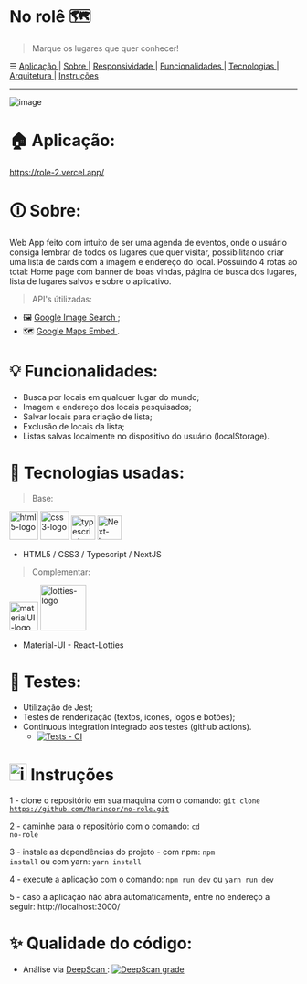 # No rolê 🗺️

> Marque os lugares que quer conhecer!

☰ <a href="#"> Aplicação </a> | <a href="#"> Sobre </a>  | <a href="#"> Responsividade </a>  | <a href="#"> Funcionalidades </a>  | <a href="#"> Tecnologias </a>   | <a href="#"> Arquitetura </a> | <a href="#"> Instruções </a>

<hr/>

![image](https://user-images.githubusercontent.com/84210050/150693561-1682b46d-a0c4-4301-b780-ba6d91046e10.png)

# 🏠 Aplicação:
https://role-2.vercel.app/

# 🛈 Sobre:
Web App feito com intuito de ser uma agenda de eventos, onde o usuário consiga lembrar de todos os lugares que quer visitar, possibilitando criar uma lista de cards com a imagem e endereço do local. Possuindo 4 rotas ao total: Home page com banner de boas vindas, página de busca dos lugares, lista de lugares salvos e sobre o aplicativo.

> API's útilizadas:
  - 🖼️  <a href="https://rapidapi.com/Glavier/api/google-image-search1/"> Google Image Search </a>;
  - 🗺️  <a href="https://developers.google.com/maps/documentation/embed/get-started?_gl=1*10pdwt0*_ga*MTgzMDIzOTczNS4xNjQyOTY1MjEy*_ga_NRWSTWS78N*MTY0Mjk2NTIxMi4xLjEuMTY0Mjk2NTIyNS4w"> Google Maps Embed </a>.


# 💡 Funcionalidades:

- Busca por locais em qualquer lugar do mundo;
- Imagem e endereço dos locais pesquisados;
- Salvar locais para criação de lista;
- Exclusão de locais da lista;
- Listas salvas localmente no dispositivo do usuário (localStorage).

# 🚀 Tecnologias usadas:

> Base:

 <img  width='50px'  src='https://user-images.githubusercontent.com/84210050/132043336-d48a162f-c7f0-42a2-825d-96d0d3cf1998.png' alt='html5-logo' /> <img  width='50px'  src='https://user-images.githubusercontent.com/84210050/132043720-b43a7f9f-a5d3-4f31-99d8-28405783bd6b.png' alt='css3-logo' /> <img  width='42px'  src='https://camo.githubusercontent.com/37cc330890c35be320647cbdf18bcfa33c72c185a29190cbbe6c588540f4442e/68747470733a2f2f75706c6f61642e766563746f726c6f676f2e7a6f6e652f6c6f676f732f747970657363726970746c616e672f696d616765732f64313636666166632d333236342d346631642d383066312d3463353562346161363437332e737667' alt='typescript-logo' />  <img  width='42px'  src="https://user-images.githubusercontent.com/84210050/132927865-0c103b64-7bd3-4e26-ac5e-536d5989d4a4.png" alt='Next-logo' /> 


- HTML5 / CSS3 /  Typescript  / NextJS


> Complementar:

 <img  width='50px'  src='https://camo.githubusercontent.com/a8e563f93d88e965ad40323a626baa8cdefa1554b2e08a26afbc994ac48d3c88/68747470733a2f2f63646e2e776f726c64766563746f726c6f676f2e636f6d2f6c6f676f732f6d6174657269616c2d75692d312e737667' alt='materialUI-logo'/>    <img  width='80px' src='https://user-images.githubusercontent.com/84210050/132045800-c876540d-b0ce-495f-9898-7bf26963b111.png' alt='lotties-logo'/>
   
   - Material-UI -   React-Lotties

# 🧪 Testes:
- Utilização de Jest;
- Testes de renderização (textos, icones, logos e botões);
- Continuous integration integrado aos testes (github actions).
  - [![Tests -  CI](https://github.com/Marincor/no-role/actions/workflows/tests.yml/badge.svg?branch=main)](https://github.com/Marincor/no-role/actions/workflows/tests.yml)

# <img src="https://user-images.githubusercontent.com/84210050/141196999-85230390-c3dd-4e69-b0e0-05d1a07cfbed.png" alt="instruction-icon" width="30px" /> Instruções

1 - clone o repositório em sua maquina com o comando: <code>git clone https://github.com/Marincor/no-role.git</code>

2 - caminhe para o repositório com o comando: <code>cd no-role</code>

3 - instale as dependências do projeto - com npm: <code>npm install</code> ou com yarn: <code>yarn install</code>

4 - execute a aplicação com o comando: <code>npm run dev</code> ou <code>yarn run dev</code>

5 - caso a aplicação não abra automaticamente, entre no endereço a seguir: http://localhost:3000/

# ✨ Qualidade do código:
  - Análise via <a href="https://deepscan.io/"> DeepScan </a>: [![DeepScan grade](https://deepscan.io/api/teams/16570/projects/19877/branches/523396/badge/grade.svg)](https://deepscan.io/dashboard#view=project&tid=16570&pid=19877&bid=523396)

